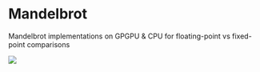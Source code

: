 # Mandelbrot
Mandelbrot implementations on GPGPU & CPU for floating-point vs fixed-point comparisons

![](https://i.imgur.com/uQQOfc2.png)
